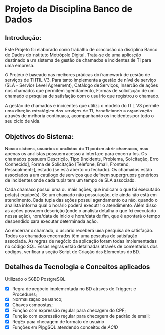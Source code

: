 # Projeto da Disciplina Banco de Dados

## Introdução:

Este Projeto foi elaborado como trabalho de conclusão da disciplina Banco de Dados do Instituto Metrópole Digital. Trata-se de uma aplicação destinado a um sistema de gestão de chamados e incidentes de Ti para uma empresa.

O Projeto é baseado nas melhores práticas do framework de gestão de serviços de TI ITIL V3. Para tanto implementa a gestão de nível de serviço (SLA - Service Level Agreement), Catálogo de Serviços, Inserção de ações nos chamados que permitem agendamento, Formas de solicitação de um chamado e pesquisa de satisfação com o usuário que registrou o chamado.

A gestão de chamados e incidentes que utiliza o modelo do ITIL V3 permite uma direção estratégica dos serviços de TI, beneficiando a organização através de melhoria continuada, acompanhando os incidentes por todo o seu ciclo de vida.

## Objetivos do Sistema: 

Nesse sistema, usuários e analistas de TI podem abrir chamados, mas apenas os analistas possuem acesso à interface para encerra-los. Os chamados possuem Descrição, Tipo [Incidente, Problema, Solicitação, Erro Conhecido], Forma de Solicitação [Telefone, Email, Frontend, Pessoalmente], estado (se está aberto ou fechado). Os chamados estão associados a um catálogo de serviços que definem supergrupos genéricos de incidentes onde cada tupla tem um tempo de SLA associado. 

Cada chamado possui uma ou mais ações, que indicam o que foi executado pela(s) equipe(s). Se um chamado não possui ação, ele ainda não está em atendimento. Cada tupla das ações possui agendamento ou não, quando o analista informa qual o horário poderá executar o atendimento. Além disso as ações possuem descrição (onde o analista detalha o que foi executado nessa ação), hora/data de inicio e hora/data de fim, que é apontará o tempo despendido para executar determinada ação.

Ao encerrar o chamado, o usuário receberá uma pesquisa de satisfação. Todos os chamados encerrados têm uma pesquisa de satisfação associada.
As regras de negócio da aplicação foram todas implementadas no código SQL. Essas regras estão detalhadas através de comentários dos códigos, verificar a seção Script de Criação dos Elementos do BD.

## Detalhes da Tecnologia e Conceitos aplicados

Utilizado o SGBD PostgreSQL

- [x] Regra de negócio implementada no BD atraves de Triggers e Procedures;
- [x] Normalização de Banco;
- [x] Chaves compostas;
- [x] Função com expressão regular para checagem do CPF;
- [x] Função com expressão regular para checagem de padrão de email;
- [x] RegEx para checagem de formato de usuário
- [x] Funções em PlpgSQL atendendo conceitos de *ACID*
